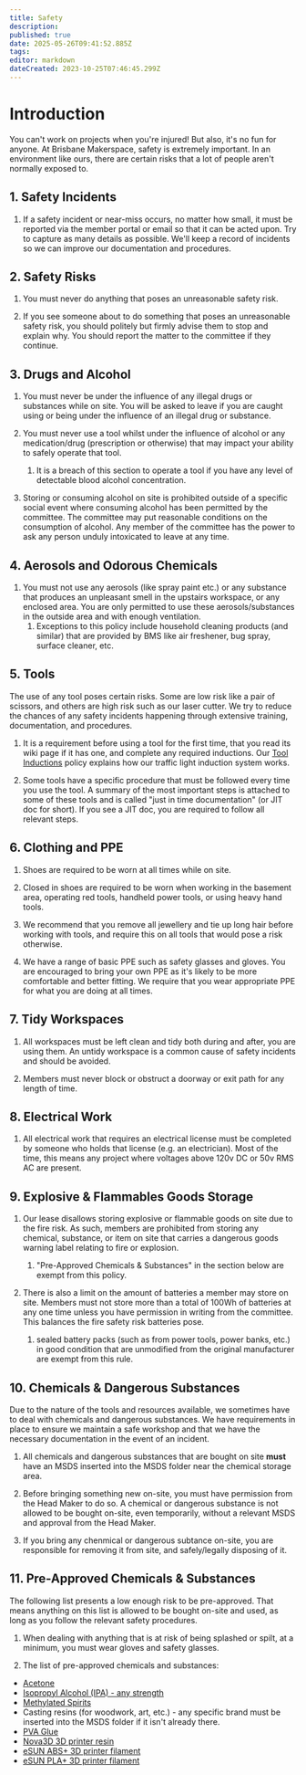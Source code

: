 ```yaml
---
title: Safety
description: 
published: true
date: 2025-05-26T09:41:52.885Z
tags: 
editor: markdown
dateCreated: 2023-10-25T07:46:45.299Z
---
```


# Introduction
You can't work on projects when you're injured! But also, it's no fun for anyone. At Brisbane Makerspace, safety is extremely important. In an environment like ours, there are certain risks that a lot of people aren't normally exposed to.

## 1. Safety Incidents
1. If a safety incident or near-miss occurs, no matter how small, it must be reported via the member portal or email so that it can be acted upon. Try to capture as many details as possible. We'll keep a record of incidents so we can improve our documentation and procedures.

## 2. Safety Risks
1. You must never do anything that poses an unreasonable safety risk.

2. If you see someone about to do something that poses an unreasonable safety risk, you should politely but firmly advise them to stop and explain why. You should report the matter to the committee if they continue.

## 3. Drugs and Alcohol
1. You must never be under the influence of any illegal drugs or substances while on site. You will be asked to leave if you are caught using or being under the influence of an illegal drug or substance.

2. You must never use a tool whilst under the influence of alcohol or any medication/drug (prescription or otherwise) that may impact your ability to safely operate that tool.
  	1. It is a breach of this section to operate a tool if you have any level of detectable blood alcohol concentration.

3. Storing or consuming alcohol on site is prohibited outside of a specific social event where consuming alcohol has been permitted by the committee. The committee may put reasonable conditions on the consumption of alcohol. Any member of the committee has the power to ask any person unduly intoxicated to leave at any time.

## 4. Aerosols and Odorous Chemicals
1. You must not use any aerosols (like spray paint etc.) or any substance that produces an unpleasant smell in the upstairs workspace, or any enclosed area. You are only permitted to use these aerosols/substances in the outside area and with enough ventilation.
	1. Exceptions to this policy include household cleaning products (and similar) that are provided by BMS like air freshener, bug spray, surface cleaner, etc.

## 5. Tools
The use of any tool poses certain risks. Some are low risk like a pair of scissors, and others are high risk such as our laser cutter. We try to reduce the chances of any safety incidents happening through extensive training, documentation, and procedures.

1. It is a requirement before using a tool for the first time, that you read its wiki page if it has one, and complete any required inductions. Our [Tool Inductions](/policies/inductions) policy explains how our traffic light induction system works.

2. Some tools have a specific procedure that must be followed every time you use the tool. A summary of the most important steps is attached to some of these tools and is called "just in time documentation" (or JIT doc for short). If you see a JIT doc, you are required to follow all relevant steps.

## 6. Clothing and PPE
1. Shoes are required to be worn at all times while on site.

2. Closed in shoes are required to be worn when working in the basement area, operating red tools, handheld power tools, or using heavy hand tools.

3. We recommend that you remove all jewellery and tie up long hair before working with tools, and require this on all tools that would pose a risk otherwise.

4. We have a range of basic PPE such as safety glasses and gloves. You are encouraged to bring your own PPE as it's likely to be more comfortable and better fitting. We require that you wear appropriate PPE for what you are doing at all times.

## 7. Tidy Workspaces
1. All workspaces must be left clean and tidy both during and after, you are using them. An untidy workspace is a common cause of safety incidents and should be avoided.

2. Members must never block or obstruct a doorway or exit path for any length of time. 

## 8. Electrical Work
1. All electrical work that requires an electrical license must be completed by someone who holds that license (e.g. an electrician). Most of the time, this means any project where voltages above 120v DC or 50v RMS AC are present.

## 9. Explosive & Flammables Goods Storage
1. Our lease disallows storing explosive or flammable goods on site due to the fire risk. As such, members are prohibited from storing any chemical, substance, or item on site that carries a dangerous goods warning label relating to fire or explosion.
	1. "Pre-Approved Chemicals & Substances" in the section below are exempt from this policy.

2. There is also a limit on the amount of batteries a member may store on site. Members must not store more than a total of 100Wh of batteries at any one time unless you have permission in writing from the committee. This balances the fire safety risk batteries pose.
	1. sealed battery packs (such as from power tools, power banks, etc.) in good condition that are unmodified from the original manufacturer are exempt from this rule.

## 10. Chemicals & Dangerous Substances
Due to the nature of the tools and resources available, we sometimes have to deal with chemicals and dangerous substances. We have requirements in place to ensure we maintain a safe workshop and that we have the necessary documentation in the event of an incident.

1. All chemicals and dangerous substances that are bought on site **must** have an MSDS inserted into the MSDS folder near the chemical storage area.

2. Before bringing something new on-site, you must have permission from the Head Maker to do so. A chemical or dangerous substance is not allowed to be bought on-site, even temporarily, without a relevant MSDS and approval from the Head Maker.

3. If you bring any chenmical or dangerous subtance on-site, you are responsible for removing it from site, and safely/legally disposing of it.

## 11. Pre-Approved Chemicals & Substances
The following list presents a low enough risk to be pre-approved. That means anything on this list is allowed to be bought on-site and used, as long as you follow the relevant safety procedures.

1. When dealing with anything that is at risk of being splashed or spilt, at a minimum, you must wear gloves and safety glasses.

2. The list of pre-approved chemicals and substances:

* [Acetone](/msds/diggers_acetone.pdf)
* [Isopropyl Alcohol (IPA) - any strength](/msds/sydney_solvents_ipa_sds.pdf)
* [Methylated Spirits](/msds/diggers_methylated_spirits.pdf)
* Casting resins (for woodwork, art, etc.) - any specific brand must be inserted into the MSDS folder if it isn't already there.
* [PVA Glue](/msds/j_burrows_&_studymate_pva_glue_sds.pdf)
* [Nova3D 3D printer resin](/msds/405nm_resin.pdf)
* [eSUN ABS+ 3D printer filament](/msds/esun_abs_plus_filament.pdf)
* [eSUN PLA+ 3D printer filament](/msds/esun_pla_plus_filament.pdf)
